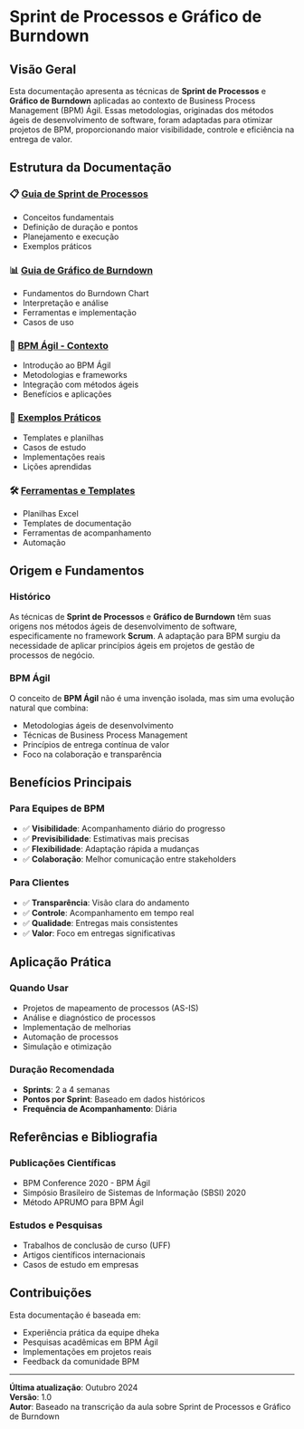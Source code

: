 # Sprint de Processos e Gráfico de Burndown

## Visão Geral

Esta documentação apresenta as técnicas de **Sprint de Processos** e **Gráfico de Burndown** aplicadas ao contexto de Business Process Management (BPM) Ágil. Essas metodologias, originadas dos métodos ágeis de desenvolvimento de software, foram adaptadas para otimizar projetos de BPM, proporcionando maior visibilidade, controle e eficiência na entrega de valor.

## Estrutura da Documentação

### 📋 [Guia de Sprint de Processos](sprint-processos/README.md)
- Conceitos fundamentais
- Definição de duração e pontos
- Planejamento e execução
- Exemplos práticos

### 📊 [Guia de Gráfico de Burndown](grafico-burndown/README.md)
- Fundamentos do Burndown Chart
- Interpretação e análise
- Ferramentas e implementação
- Casos de uso

### 🚀 [BPM Ágil - Contexto](bpm-agil/README.md)
- Introdução ao BPM Ágil
- Metodologias e frameworks
- Integração com métodos ágeis
- Benefícios e aplicações

### 📝 [Exemplos Práticos](exemplos-praticos/README.md)
- Templates e planilhas
- Casos de estudo
- Implementações reais
- Lições aprendidas

### 🛠️ [Ferramentas e Templates](ferramentas/README.md)
- Planilhas Excel
- Templates de documentação
- Ferramentas de acompanhamento
- Automação

## Origem e Fundamentos

### Histórico
As técnicas de **Sprint de Processos** e **Gráfico de Burndown** têm suas origens nos métodos ágeis de desenvolvimento de software, especificamente no framework **Scrum**. A adaptação para BPM surgiu da necessidade de aplicar princípios ágeis em projetos de gestão de processos de negócio.

### BPM Ágil
O conceito de **BPM Ágil** não é uma invenção isolada, mas sim uma evolução natural que combina:
- Metodologias ágeis de desenvolvimento
- Técnicas de Business Process Management
- Princípios de entrega contínua de valor
- Foco na colaboração e transparência

## Benefícios Principais

### Para Equipes de BPM
- ✅ **Visibilidade**: Acompanhamento diário do progresso
- ✅ **Previsibilidade**: Estimativas mais precisas
- ✅ **Flexibilidade**: Adaptação rápida a mudanças
- ✅ **Colaboração**: Melhor comunicação entre stakeholders

### Para Clientes
- ✅ **Transparência**: Visão clara do andamento
- ✅ **Controle**: Acompanhamento em tempo real
- ✅ **Qualidade**: Entregas mais consistentes
- ✅ **Valor**: Foco em entregas significativas

## Aplicação Prática

### Quando Usar
- Projetos de mapeamento de processos (AS-IS)
- Análise e diagnóstico de processos
- Implementação de melhorias
- Automação de processos
- Simulação e otimização

### Duração Recomendada
- **Sprints**: 2 a 4 semanas
- **Pontos por Sprint**: Baseado em dados históricos
- **Frequência de Acompanhamento**: Diária

## Referências e Bibliografia

### Publicações Científicas
- BPM Conference 2020 - BPM Ágil
- Simpósio Brasileiro de Sistemas de Informação (SBSI) 2020
- Método APRUMO para BPM Ágil

### Estudos e Pesquisas
- Trabalhos de conclusão de curso (UFF)
- Artigos científicos internacionais
- Casos de estudo em empresas

## Contribuições

Esta documentação é baseada em:
- Experiência prática da equipe dheka
- Pesquisas acadêmicas em BPM Ágil
- Implementações em projetos reais
- Feedback da comunidade BPM

---

**Última atualização**: Outubro 2024  
**Versão**: 1.0  
**Autor**: Baseado na transcrição da aula sobre Sprint de Processos e Gráfico de Burndown
